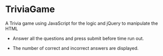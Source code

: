 # TriviaGame
A Trivia game using JavaScript for the logic and jQuery to manipulate the HTML

- Answer all the questions and press submit before time run out.

- The number of correct and incorrect answers are displayed.
